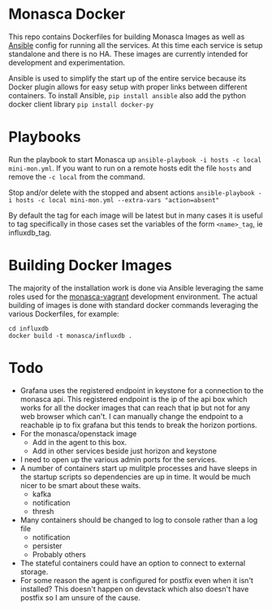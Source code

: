 # Monasca Docker
This repo contains Dockerfiles for building Monasca Images as well as [Ansible](http://www.ansible.com) config for running all the services.
At this time each service is setup standalone and there is no HA. These images are currently intended for development and experimentation.

Ansible is used to simplify the start up of the entire service because its Docker plugin allows for easy setup with proper links between different containers.
To install Ansible, `pip install ansible` also add the python docker client library `pip install docker-py`

# Playbooks
Run the playbook to start Monasca up `ansible-playbook -i hosts -c local mini-mon.yml`.
If you want to run on a remote hosts edit the file `hosts` and remove the `-c local` from the command.

Stop and/or delete with the stopped and absent actions `ansible-playbook -i hosts -c local mini-mon.yml --extra-vars "action=absent"`

By default the tag for each image will be latest but in many cases it is useful to tag specifically in those cases set the variables of the form
`<name>_tag`, ie influxdb_tag.

# Building Docker Images
The majority of the installation work is done via Ansible leveraging the same roles used for the
[monasca-vagrant](https://github.com/stackforge/monasca-vagrant) development environment.
The actual building of images is done with standard docker commands leveraging the various Dockerfiles, for example:

    cd influxdb
    docker build -t monasca/influxdb .

# Todo
- Grafana uses the registered endpoint in keystone for a connection to the monasca api. This registered endpoint is the ip of the api box which works
  for all the docker images that can reach that ip but not for any web browser which can't. I can manually change the endpoint to a reachable ip to
  fix grafana but this tends to break the horizon portions.
- For the monasca/openstack image
  - Add in the agent to this box.
  - Add in other services beside just horizon and keystone
- I need to open up the various admin ports for the services.
- A number of containers start up mulitple processes and have sleeps in the startup scripts so dependencies are up in time. It would be much nicer
  to be smart about these waits.
  - kafka
  - notification
  - thresh
- Many containers should be changed to log to console rather than a log file
  - notification
  - persister
  - Probably others
- The stateful containers could have an option to connect to external storage.
- For some reason the agent is configured for postfix even when it isn't installed? This doesn't happen on devstack which also
  doesn't have postfix so I am unsure of the cause.
